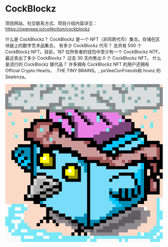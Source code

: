 # CockBlockz

项目网站、社交联系方式、项目介绍内容详见：https://opensea.io/collection/cockblockz

什么是 CockBlockz？
CockBlockz 是一个 NFT（非同质代币）集合。存储在区块链上的数字艺术品集合。
有多少 CockBlockz 代币？
总共有 500 个 CockBlockz NFT。目前，187 位所有者的钱包中至少有一个 CockBlockz NTF。
最近卖出了多少 CockBlockz？
过去 30 天内售出 0 个 CockBlockz NFT。
什么是流行的 CockBlockz 替代品？
许多拥有 CockBlockz NFT 的用户还拥有 Official Crypto Hearts， .THE TINY BRAINS。, pxVeeConFriends和 hrunz 的 Sealenza。

![nft](01.png)
